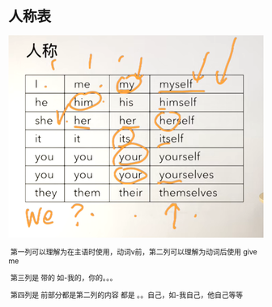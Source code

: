 # 人称表

![image-20241024175548474](./../../../.vuepress/public/images/image-20241024175548474.png)

​			第一列可以理解为在主语时使用，动词v前，第二列可以理解为动词后使用 give me

​			第三列是 带的 如-我的，你的。。。

​			第四列是 前部分都是第二列的内容 都是 。。自己，如-我自己，他自己等等











